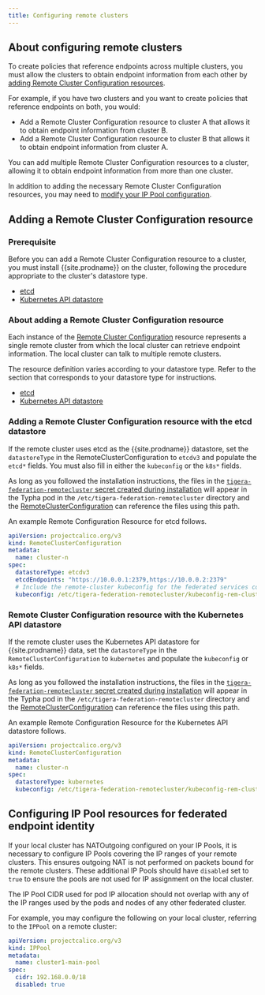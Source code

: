 ```yaml
---
title: Configuring remote clusters
---
```


## About configuring remote clusters

To create policies that reference endpoints across multiple clusters, you must allow the clusters to obtain endpoint information from
each other by [adding Remote Cluster Configuration resources](#adding-a-remote-cluster-configuration-resource).

For example, if you have two clusters and you want to create policies that reference endpoints on both, you would:

- Add a Remote Cluster Configuration resource to cluster A that allows it to obtain endpoint information from cluster B.
- Add a Remote Cluster Configuration resource to cluster B that allows it to obtain endpoint information from cluster A.

You can add multiple Remote Cluster Configuration resources to a cluster, allowing it to obtain endpoint information
from more than one cluster.

In addition to adding the necessary Remote Cluster Configuration resources, you may need to
[modify your IP Pool configuration](#configuring-ip-pool-resources-for-federated-endpoint-identity).

## Adding a Remote Cluster Configuration resource

### Prerequisite

Before you can add a Remote Cluster Configuration resource to a cluster, you must
install {{site.prodname}} on the cluster, following the procedure appropriate to the
cluster's datastore type.
- [etcd](../../getting-started/kubernetes/installation/calico#installing-with-federation-using-etcd)
- [Kubernetes API datastore](../../getting-started/kubernetes/installation/calico#installing-with-federation-using-kubernetes-api-datastore)

### About adding a Remote Cluster Configuration resource

Each instance of the [Remote Cluster Configuration](/{{page.version}}/reference/calicoctl/resources/remoteclusterconfiguration) resource represents a single remote cluster from which the local cluster can retrieve endpoint
information. The local cluster can talk to multiple remote clusters.

The resource definition varies according to your datastore type. Refer to the section that corresponds to your datastore
type for instructions.
- [etcd](#adding-a-remote-cluster-configuration-resource-with-the-etcd-datastore)
- [Kubernetes API datastore](#remote-cluster-configuration-resource-with-the-kubernetes-api-datastore)

### Adding a Remote Cluster Configuration resource with the etcd datastore

If the remote cluster uses etcd as the {{site.prodname}} datastore, set the `datastoreType` in the RemoteClusterConfiguration
to `etcdv3` and populate the `etcd*` fields. You must also fill in either the `kubeconfig` or the `k8s*` fields.

As long as you followed the installation instructions, the files in the
[`tigera-federation-remotecluster` secret created during installation](/{{page.version}}/getting-started/kubernetes/installation/calico#installing-with-federation-using-etcd)
will appear in the Typha pod in the `/etc/tigera-federation-remotecluster` directory and the [RemoteClusterConfiguration](/{{page.version}}/reference/calicoctl/resources/remoteclusterconfiguration)
can reference the files using this path.

An example Remote Configuration Resource for etcd follows.

```yaml
apiVersion: projectcalico.org/v3
kind: RemoteClusterConfiguration
metadata:
  name: cluster-n
spec:
  datastoreType: etcdv3
  etcdEndpoints: "https://10.0.0.1:2379,https://10.0.0.2:2379"
  # Include the remote-cluster kubeconfig for the federated services controller
  kubeconfig: /etc/tigera-federation-remotecluster/kubeconfig-rem-cluster-n
```

### Remote Cluster Configuration resource with the Kubernetes API datastore

If the remote cluster uses the Kubernetes API datastore for {{site.prodname}} data,
set the `datastoreType` in the `RemoteClusterConfiguration`
to `kubernetes` and populate the `kubeconfig` or `k8s*` fields.

As long as you followed the installation instructions, the files in the
[`tigera-federation-remotecluster` secret created during installation](/{{page.version}}/getting-started/kubernetes/installation/calico#installing-with-federation-using-kubernetes-api-datastore)
will appear in the Typha pod in the `/etc/tigera-federation-remotecluster` directory and the [RemoteClusterConfiguration](/{{page.version}}/reference/calicoctl/resources/remoteclusterconfiguration)
can reference the files using this path.

An example Remote Configuration Resource for the Kubernetes API datastore follows.

```yaml
apiVersion: projectcalico.org/v3
kind: RemoteClusterConfiguration
metadata:
  name: cluster-n
spec:
  datastoreType: kubernetes
  kubeconfig: /etc/tigera-federation-remotecluster/kubeconfig-rem-cluster-n
```

## Configuring IP Pool resources for federated endpoint identity

If your local cluster has NATOutgoing configured on your IP Pools, it is necessary to configure IP Pools covering the IP ranges
of your remote clusters. This ensures outgoing NAT is not performed on packets bound for the remote clusters. These additional
IP Pools should have `disabled` set to `true` to ensure the pools are not used for IP assignment on the local cluster.

The IP Pool CIDR used for pod IP allocation should not overlap with any of the IP ranges used by the pods and nodes of any
other federated cluster.

For example, you may configure the following on your local cluster, referring to the `IPPool` on a remote cluster:

```yaml
apiVersion: projectcalico.org/v3
kind: IPPool
metadata:
  name: cluster1-main-pool
spec:
  cidr: 192.168.0.0/18
  disabled: true
```
